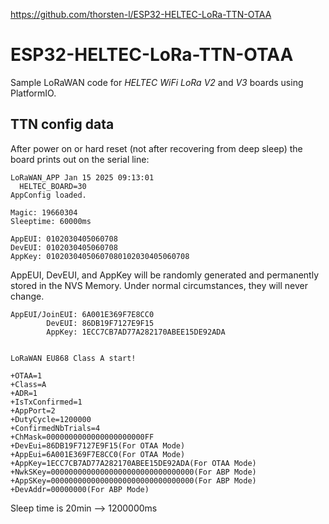https://github.com/thorsten-l/ESP32-HELTEC-LoRa-TTN-OTAA

# ESP32-HELTEC-LoRa-TTN-OTAA

Sample LoRaWAN code for *HELTEC WiFi LoRa V2* and *V3* boards using PlatformIO.

## TTN config data

After power on or hard reset (not after recovering from deep sleep) the board prints out on the serial line: 

```
LoRaWAN_APP Jan 15 2025 09:13:01
  HELTEC_BOARD=30
AppConfig loaded.

Magic: 19660304
Sleeptime: 60000ms

AppEUI: 0102030405060708
DevEUI: 0102030405060708
AppKey: 01020304050607080102030405060708
```

AppEUI, DevEUI, and AppKey will be randomly generated and permanently stored in the NVS Memory. Under normal circumstances, they will never change.

```
AppEUI/JoinEUI: 6A001E369F7E8CC0
        DevEUI: 86DB19F7127E9F15
        AppKey: 1ECC7CB7AD77A282170ABEE15DE92ADA


LoRaWAN EU868 Class A start!

+OTAA=1
+Class=A
+ADR=1
+IsTxConfirmed=1
+AppPort=2
+DutyCycle=1200000
+ConfirmedNbTrials=4
+ChMask=0000000000000000000000FF
+DevEui=86DB19F7127E9F15(For OTAA Mode)
+AppEui=6A001E369F7E8CC0(For OTAA Mode)
+AppKey=1ECC7CB7AD77A282170ABEE15DE92ADA(For OTAA Mode)
+NwkSKey=00000000000000000000000000000000(For ABP Mode)
+AppSKey=00000000000000000000000000000000(For ABP Mode)
+DevAddr=00000000(For ABP Mode)
```

Sleep time is 20min --> 1200000ms
